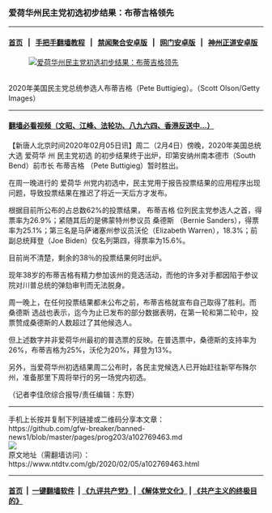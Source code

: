 ### 爱荷华州民主党初选初步结果：布蒂吉格领先
------------------------

#### [首页](https://github.com/gfw-breaker/banned-news1/blob/master/README.md) &nbsp;&nbsp;|&nbsp;&nbsp; [手把手翻墙教程](https://github.com/gfw-breaker/guides/wiki) &nbsp;&nbsp;|&nbsp;&nbsp; [禁闻聚合安卓版](https://github.com/gfw-breaker/bn-android) &nbsp;&nbsp;|&nbsp;&nbsp; [网门安卓版](https://github.com/oGate2/oGate) &nbsp;&nbsp;|&nbsp;&nbsp; [神州正道安卓版](https://github.com/SzzdOgate/update) 



<div><div class="featured_image">
 <a href="https://i.ntdtv.com/assets/uploads/2020/02/Untitled-10.jpg" target="_blank">
  <figure>
   <img alt="爱荷华州民主党初选初步结果：布蒂吉格领先" src="https://i.ntdtv.com/assets/uploads/2020/02/Untitled-10-800x450.jpg"/>
  </figure><br/>
 </a>
 <span class="caption">
  2020年美国民主党总统参选人布蒂吉格（Pete Buttigieg）。（Scott Olson/Getty Images）
 </span>
</div>
</div><hr/>

#### [翻墙必看视频（文昭、江峰、法轮功、八九六四、香港反送中...）](https://github.com/gfw-breaker/banned-news1/blob/master/pages/link3.md)

<div><div class="post_content" itemprop="articleBody">
 <p>
  【新唐人北京时间2020年02月05日讯】周二（2月4日）傍晚，2020年美国总统大选
  <ok href="https://www.ntdtv.com/gb/爱荷华.htm">
   爱荷华
  </ok>
  州
  <ok href="https://www.ntdtv.com/gb/民主党初选.htm">
   民主党初选
  </ok>
  的初步结果终于出炉，印第安纳州南本德市（South Bend）前市长
  <ok href="https://www.ntdtv.com/gb/布蒂吉格.htm">
   布蒂吉格
  </ok>
  （Pete Buttigieg）暂时胜出。
 </p>
 <p>
  在周一晚进行的
  <ok href="https://www.ntdtv.com/gb/爱荷华.htm">
   爱荷华
  </ok>
  州党内初选中，民主党用于报告投票结果的应用程序出现问题，导致投票结果在推迟了将近一天后方才发布。
 </p>
 <p>
  根据目前所公布的占总数62%的投票结果，
  <ok href="https://www.ntdtv.com/gb/布蒂吉格.htm">
   布蒂吉格
  </ok>
  位列民主党参选人之首，得票率为26.9%；紧随其后的是佛蒙特州参议员
  <ok href="https://www.ntdtv.com/gb/桑德斯.htm">
   桑德斯
  </ok>
  （Bernie Sanders），得票率为25.1%；第三名是马萨诸塞州参议员沃伦（Elizabeth Warren），18.3%；前副总统拜登（Joe Biden）仅名列第四，得票率为15.6%。
 </p>
 <p>
  目前尚不清楚，剩余的38％的投票结果何时出炉。
 </p>
 <p>
  现年38岁的布蒂吉格有精力参加该州的竞选活动，而他的许多对手都因陷于参议院对川普总统的弹劾审判而无法脱身。
 </p>
 <p>
  周一晚上，在任何投票结果都未公布之前，布蒂吉格就宣布自己取得了胜利。而
  <ok href="https://www.ntdtv.com/gb/桑德斯.htm">
   桑德斯
  </ok>
  选战也表示，迄今为止已发布的部分数据表明，在第一轮和第二轮中，投票赞成桑德斯的人数超过了其他候选人。
 </p>
 <p>
  但上述数字并非爱荷华州最初的普选票的反映。在普选票中，桑德斯的支持率为26%，布蒂吉格为25%，沃伦为20%，拜登为13%。
 </p>
 <p>
  另外，当爱荷华州初选结果周二公布时，各民主党候选人已开始赶往新罕布殊尔州，准备那里下周将举行的另一场党内初选。
 </p>
 <p>
  （记者李佳欣综合报导/责任编辑：东野）
 </p>
 <div class="single_ad">
 </div>
</div>
</div>
<hr/>
手机上长按并复制下列链接或二维码分享本文章：<br/>
https://github.com/gfw-breaker/banned-news1/blob/master/pages/prog203/a102769463.md <br/>
<a href='https://github.com/gfw-breaker/banned-news1/blob/master/pages/prog203/a102769463.md'><img src='https://github.com/gfw-breaker/banned-news1/blob/master/pages/prog203/a102769463.md.png'/></a> <br/>
原文地址（需翻墙访问）：https://www.ntdtv.com/gb/2020/02/05/a102769463.html


------------------------
#### [首页](https://github.com/gfw-breaker/banned-news1/blob/master/README.md) &nbsp;|&nbsp; [一键翻墙软件](https://github.com/gfw-breaker/nogfw/blob/master/README.md) &nbsp;| [《九评共产党》](https://github.com/gfw-breaker/9ping.md/blob/master/README.md#九评之一评共产党是什么) | [《解体党文化》](https://github.com/gfw-breaker/jtdwh.md/blob/master/README.md) | [《共产主义的终极目的》](https://github.com/gfw-breaker/gczydzjmd.md/blob/master/README.md)


<img src='http://gfw-breaker.win/banned-news/pages/prog203/a102769463.md' width='0px' height='0px'/>